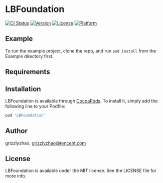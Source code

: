 # LBFoundation

[![CI Status](https://img.shields.io/travis/grizzlyzhao/LBFoundation.svg?style=flat)](https://travis-ci.org/grizzlyzhao/LBFoundation)
[![Version](https://img.shields.io/cocoapods/v/LBFoundation.svg?style=flat)](https://cocoapods.org/pods/LBFoundation)
[![License](https://img.shields.io/cocoapods/l/LBFoundation.svg?style=flat)](https://cocoapods.org/pods/LBFoundation)
[![Platform](https://img.shields.io/cocoapods/p/LBFoundation.svg?style=flat)](https://cocoapods.org/pods/LBFoundation)

## Example

To run the example project, clone the repo, and run `pod install` from the Example directory first.

## Requirements

## Installation

LBFoundation is available through [CocoaPods](https://cocoapods.org). To install
it, simply add the following line to your Podfile:

```ruby
pod 'LBFoundation'
```

## Author

grizzlyzhao, grizzlyzhao@tencent.com

## License

LBFoundation is available under the MIT license. See the LICENSE file for more info.
